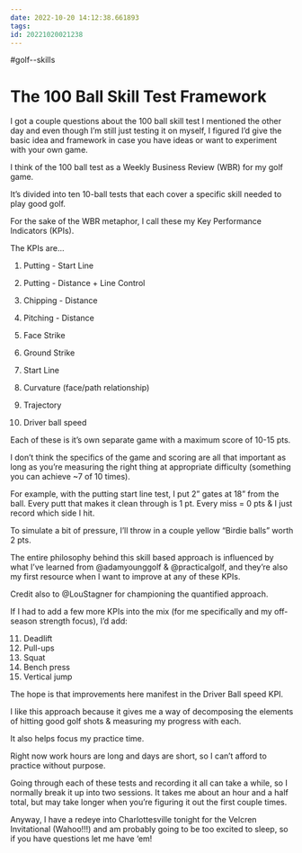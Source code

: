 ```yaml
---
date: 2022-10-20 14:12:38.661893
tags: 
id: 20221020021238
---
```


#golf--skills 

# The 100 Ball Skill Test Framework

I got a couple questions about the 100 ball skill test I mentioned the other day and even though I’m still just testing it on myself, I figured I’d give the basic idea and framework in case you have ideas or want to experiment with your own game.

I think of the 100 ball test as a Weekly Business Review (WBR) for my golf game.

It’s divided into ten 10-ball tests that each cover a specific skill needed to play good golf.

For the sake of the WBR metaphor, I call these my Key Performance Indicators (KPIs).

The KPIs are…

1.  Putting - Start Line

2.  Putting - Distance + Line Control

3.  Chipping - Distance

4.  Pitching - Distance

5.  Face Strike

6.  Ground Strike

7.  Start Line

8.  Curvature (face/path relationship)

9.  Trajectory

10.  Driver ball speed

Each of these is it’s own separate game with a maximum score of 10-15 pts.

I don’t think the specifics of the game and scoring are all that important as long as you’re measuring the right thing at appropriate difficulty (something you can achieve ~7 of 10 times).

For example, with the putting start line test, I put 2” gates at 18” from the ball. Every putt that makes it clean through is 1 pt. Every miss = 0 pts & I just record which side I hit.

To simulate a bit of pressure, I’ll throw in a couple yellow “Birdie balls” worth 2 pts.

The entire philosophy behind this skill based approach is influenced by what I’ve learned from @adamyounggolf & @practicalgolf, and they’re also my first resource when I want to improve at any of these KPIs.

Credit also to @LouStagner for championing the quantified approach.

If I had to add a few more KPIs into the mix (for me specifically and my off-season strength focus), I’d add:

11. Deadlift
12. Pull-ups
13. Squat
14. Bench press
15. Vertical jump

The hope is that improvements here manifest in the Driver Ball speed KPI.

I like this approach because it gives me a way of decomposing the elements of hitting good golf shots & measuring my progress with each.

It also helps focus my practice time.

Right now work hours are long and days are short, so I can’t afford to practice without purpose.

Going through each of these tests and recording it all can take a while, so I normally break it up into two sessions. It takes me about an hour and a half total, but may take longer when you’re figuring it out the first couple times.

Anyway, I have a redeye into Charlottesville tonight for the Velcren Invitational (Wahoo!!!) and am probably going to be too excited to sleep, so if you have questions let me have ‘em!